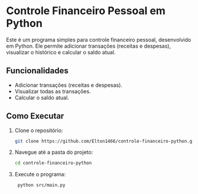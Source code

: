 # Controle Financeiro Pessoal em Python

Este é um programa simples para controle financeiro pessoal, desenvolvido em Python. Ele permite adicionar transações (receitas e despesas), visualizar o histórico e calcular o saldo atual.

## Funcionalidades

- Adicionar transações (receitas e despesas).
- Visualizar todas as transações.
- Calcular o saldo atual.

## Como Executar

1. Clone o repositório:
   ```bash
   git clone https://github.com/Elton1466/controle-financeiro-python.git

2. Navegue até a pasta do projeto:
   ```bash
   cd controle-financeiro-python

3. Execute o programa:
   ```bash
    python src/main.py
